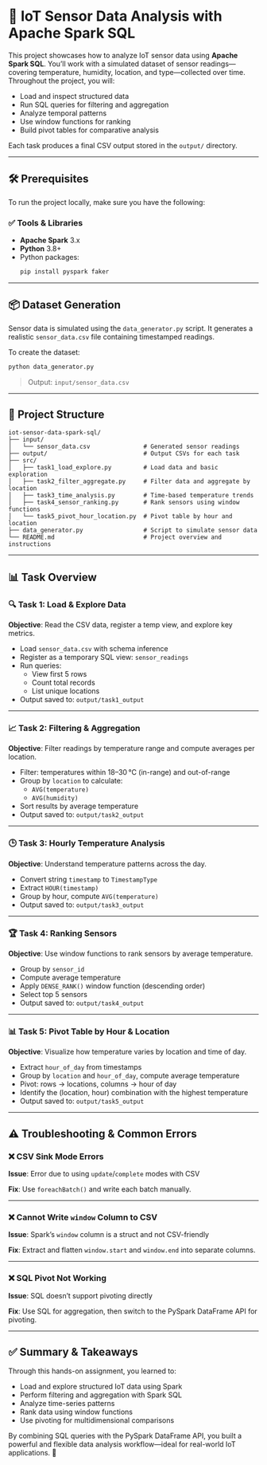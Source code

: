 # 🚀 IoT Sensor Data Analysis with Apache Spark SQL

This project showcases how to analyze IoT sensor data using **Apache Spark SQL**. You’ll work with a simulated dataset of sensor readings—covering temperature, humidity, location, and type—collected over time. Throughout the project, you will:

- Load and inspect structured data
- Run SQL queries for filtering and aggregation
- Analyze temporal patterns
- Use window functions for ranking
- Build pivot tables for comparative analysis

Each task produces a final CSV output stored in the `output/` directory.

---

## 🛠️ Prerequisites

To run the project locally, make sure you have the following:

### ✅ Tools & Libraries

- **Apache Spark** 3.x
- **Python** 3.8+
- Python packages:
  ```bash
  pip install pyspark faker
  ```

---

## 📦 Dataset Generation

Sensor data is simulated using the `data_generator.py` script. It generates a realistic `sensor_data.csv` file containing timestamped readings.

To create the dataset:

```bash
python data_generator.py
```

> Output: `input/sensor_data.csv`

---

## 📁 Project Structure

```
iot-sensor-data-spark-sql/
├── input/
│   └── sensor_data.csv               # Generated sensor readings
├── output/                           # Output CSVs for each task
├── src/
│   ├── task1_load_explore.py         # Load data and basic exploration
│   ├── task2_filter_aggregate.py     # Filter data and aggregate by location
│   ├── task3_time_analysis.py        # Time-based temperature trends
│   ├── task4_sensor_ranking.py       # Rank sensors using window functions
│   └── task5_pivot_hour_location.py  # Pivot table by hour and location
├── data_generator.py                 # Script to simulate sensor data
└── README.md                         # Project overview and instructions
```

---

## 📊 Task Overview

### 🔍 Task 1: Load & Explore Data

**Objective**: Read the CSV data, register a temp view, and explore key metrics.

- Load `sensor_data.csv` with schema inference
- Register as a temporary SQL view: `sensor_readings`
- Run queries:
  - View first 5 rows
  - Count total records
  - List unique locations
- Output saved to: `output/task1_output`

---

### 📈 Task 2: Filtering & Aggregation

**Objective**: Filter readings by temperature range and compute averages per location.

- Filter: temperatures within 18–30 °C (in-range) and out-of-range
- Group by `location` to calculate:
  - `AVG(temperature)`
  - `AVG(humidity)`
- Sort results by average temperature
- Output saved to: `output/task2_output`

---

### 🕒 Task 3: Hourly Temperature Analysis

**Objective**: Understand temperature patterns across the day.

- Convert string `timestamp` to `TimestampType`
- Extract `HOUR(timestamp)`
- Group by hour, compute `AVG(temperature)`
- Output saved to: `output/task3_output`

---

### 🏆 Task 4: Ranking Sensors

**Objective**: Use window functions to rank sensors by average temperature.

- Group by `sensor_id`
- Compute average temperature
- Apply `DENSE_RANK()` window function (descending order)
- Select top 5 sensors
- Output saved to: `output/task4_output`

---

### 📊 Task 5: Pivot Table by Hour & Location

**Objective**: Visualize how temperature varies by location and time of day.

- Extract `hour_of_day` from timestamps
- Group by `location` and `hour_of_day`, compute average temperature
- Pivot: rows → locations, columns → hour of day
- Identify the (location, hour) combination with the highest temperature
- Output saved to: `output/task5_output`

---

## ⚠️ Troubleshooting & Common Errors

### ❌ CSV Sink Mode Errors

**Issue**: Error due to using `update`/`complete` modes with CSV

**Fix**: Use `foreachBatch()` and write each batch manually.

---

### ❌ Cannot Write `window` Column to CSV

**Issue**: Spark’s `window` column is a struct and not CSV-friendly

**Fix**: Extract and flatten `window.start` and `window.end` into separate columns.

---

### ❌ SQL Pivot Not Working

**Issue**: SQL doesn’t support pivoting directly

**Fix**: Use SQL for aggregation, then switch to the PySpark DataFrame API for pivoting.

---

## ✅ Summary & Takeaways

Through this hands-on assignment, you learned to:

- Load and explore structured IoT data using Spark
- Perform filtering and aggregation with Spark SQL
- Analyze time-series patterns
- Rank data using window functions
- Use pivoting for multidimensional comparisons

By combining SQL queries with the PySpark DataFrame API, you built a powerful and flexible data analysis workflow—ideal for real-world IoT applications. 🎯
